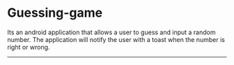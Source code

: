 # Guessing-game
Its an android application that allows a user to guess and input a random number.
The application will notify the user with a toast when the number is right or wrong. 
******************************************************************************************************************************************
